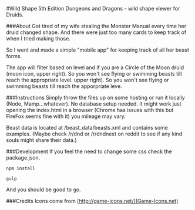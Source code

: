 #Wild Shape
5th Edition Dungeons and Dragons - wild shape viewer for Druids.

###About
Got tired of my wife stealing the Monster Manual every time her druid changed shape. And there were just too many cards to keep track of when I tried making those.

So I went and made a simple "mobile app" for keeping track of all her beast forms.

The app will filter based on level and if you are a Circle of the Moon druid (moon icon, upper right). So you won't see flying or swimming beasts till reach the appropriate level. upper right). So you won't see flying or swimming beasts till reach the apporpriate leve.

###Instructions
Simply throw the files up on some hosting or run it locally (Node, Mamp...whatever). No database setup needed. It might work just opening the index.html in a browser (Chrome has issues with this but FireFox seems fine with it) you mileage may vary.

Beast data is located at /beast_data/beasts.xml and contains some examples. (Maybe check /r/dnd or /r/dndnext on reddit to see if any kind souls might share their data.)

###Development
If you feel the need to change some css check the package.json.

```
npm install
```

```
gulp
```

And you should be good to go.

###Credits
Icons come from [http://game-icons.net/](Game-Icons.net)
